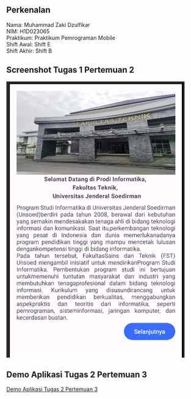 ## Perkenalan

Nama: Muhammad Zaki Dzulfikar  
NIM: H1D023065  
Praktikum: Praktikum Pemrograman Mobile  
Shift Awal: Shift E  
Shift Akhir: Shift B

## Screenshot Tugas 1 Pertemuan 2

![Tugas 1 Pertemuan 2](docs/tugas-1.png)

## Demo Aplikasi Tugas 2 Pertemuan 3
[Demo Aplikasi Tugas 2 Pertemuan 3](docs/tugas-2.gif)